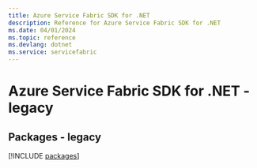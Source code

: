 ```yaml
---
title: Azure Service Fabric SDK for .NET
description: Reference for Azure Service Fabric SDK for .NET
ms.date: 04/01/2024
ms.topic: reference
ms.devlang: dotnet
ms.service: servicefabric
---
```

# Azure Service Fabric SDK for .NET - legacy
## Packages - legacy
[!INCLUDE [packages](service-fabric-index.md)]